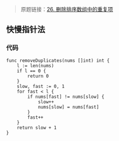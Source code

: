 > 原题链接：[26. 删除排序数组中的重复项](https://leetcode-cn.com/problems/remove-duplicates-from-sorted-array/)

## 快慢指针法
### 代码
```golang
func removeDuplicates(nums []int) int {
	l := len(nums)
	if l == 0 {
		return 0
	}
	slow, fast := 0, 1
	for fast < l {
		if nums[fast] != nums[slow] {
			slow++
			nums[slow] = nums[fast]
		}
		fast++
	}
	return slow + 1
}
```